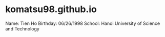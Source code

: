 # komatsu98.github.io
Name: Tien Ho
Birthday: 06/26/1998
School: Hanoi University of Science and Technology
